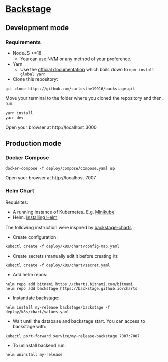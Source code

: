 # [Backstage](https://backstage.io)

## Development mode

### Requirements

- NodeJS >=18
  - You can use [NVM](https://github.com/nvm-sh/nvm) or any method of your preference.
- Yarn
  - Use the [official documentation](https://classic.yarnpkg.com/en/docs/install) which boils down to `npm install --global yarn`
- Clone this repository:

```
git clone https://github.com/carlosthe19916/backstage.git
```

Move your terminal to the folder where you cloned the repository and then, run:

```sh
yarn install
yarn dev
```

Open your browser at http://localhost:3000

## Production mode

### Docker Compose

```shell
docker-compose -f deploy/compose/compose.yaml up
```

Open your browser at http://localhost:7007

### Helm Chart

Requisites:

- A running instance of Kubernetes. E.g. [Minikube](https://minikube.sigs.k8s.io/docs/start/)
- Helm. [Installing Helm](https://helm.sh/docs/intro/install/)

The following instruction were inspired by [backstage-charts](https://github.com/backstage/charts/tree/main/charts/backstage)

- Create configuration:

```shell
kubectl create -f deploy/k8s/chart/config-map.yaml
```

- Create secrets (manually edit it before creating it):

```shell
kubectl create -f deploy/k8s/chart/secret.yaml
```

- Add helm repos:

```shell
helm repo add bitnami https://charts.bitnami.com/bitnami
helm repo add backstage https://backstage.github.io/charts
```

- Instantiate backstage:

```shell
helm install my-release backstage/backstage -f deploy/k8s/chart/values.yaml
```

- Wait until the database and backstage start. You can access to backstage with:

```shell
kubectl port-forward service/my-release-backstage 7007:7007
```

- To uninstall backend run:

```shell
helm uninstall my-release
```
